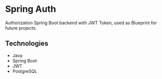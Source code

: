 #  Spring Auth
Authorization Spring Boot backend with JWT Token, used as Blueprint for future projects.
## Technologies
- Java
- Spring Boot
- JWT
- PostgreSQL
